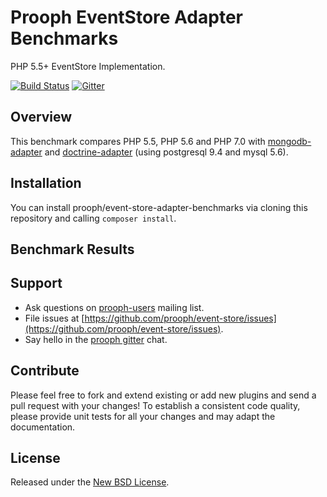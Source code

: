 # Prooph EventStore Adapter Benchmarks

PHP 5.5+ EventStore Implementation.

[![Build Status](https://travis-ci.org/prooph/event-store-adapter-benchmarks.svg?branch=master)](https://travis-ci.org/prooph/event-store-adapter-benchmarks)
[![Gitter](https://badges.gitter.im/Join%20Chat.svg)](https://gitter.im/prooph/improoph)

## Overview

This benchmark compares PHP 5.5, PHP 5.6 and PHP 7.0 with [mongodb-adapter](https://github.com/prooph/event-store-mongodb-adapter)
and [doctrine-adapter](https://github.com/prooph/event-store-doctrine-adapter) (using postgresql 9.4 and mysql 5.6).  

## Installation

You can install prooph/event-store-adapter-benchmarks via cloning this repository and calling `composer install`.

## Benchmark Results

## Support

- Ask questions on [prooph-users](https://groups.google.com/forum/?hl=de#!forum/prooph) mailing list.
- File issues at [https://github.com/prooph/event-store/issues](https://github.com/prooph/event-store/issues).
- Say hello in the [prooph gitter](https://gitter.im/prooph/improoph) chat.

## Contribute

Please feel free to fork and extend existing or add new plugins and send a pull request with your changes!
To establish a consistent code quality, please provide unit tests for all your changes and may adapt the documentation.

## License

Released under the [New BSD License](LICENSE).
